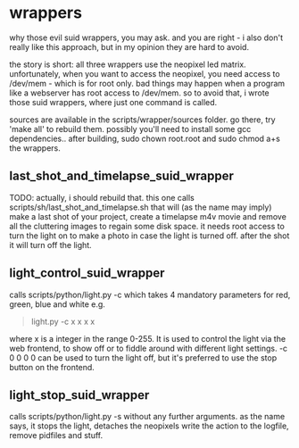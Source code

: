 # wrappers

why those evil suid wrappers, you may ask. and you are right - i also don't really like this approach, but 
in my opinion they are hard to avoid. 

the story is short: all three wrappers use the neopixel led matrix. unfortunately, when you want to access the
neopixel, you need access to /dev/mem - which is for root only. bad things may happen when a program like a webserver
has root access to /dev/mem. so to avoid that, i wrote those suid wrappers, where just one command is called.

sources are available in the scripts/wrapper/sources folder. go there, try 'make all' to rebuild them. possibly
you'll need to install some gcc dependencies..
after building, sudo chown root.root and sudo chmod a+s the wrappers.

## last_shot_and_timelapse_suid_wrapper

TODO: actually, i should rebuild that. this one calls scripts/sh/last_shot_and_timelapse.sh that will (as the name may imply)
make a last shot of your project, create a timelapse m4v movie and remove all the cluttering images to regain some disk space. 
it needs root access to turn the light on to make a photo in case the light is turned off. after the shot it will turn off the light.


## light_control_suid_wrapper

calls scripts/python/light.py -c which takes 4 mandatory parameters for red, green, blue and white
e.g. 

> light.py -c x x x x

where x is a integer in the range 0-255.
It is used to control the light via the web frontend, to show off or to fiddle around with different light settings.
-c 0 0 0 0 can be used to turn the light off, but it's preferred to use the stop button on the frontend.

## light_stop_suid_wrapper

calls scripts/python/light.py -s without any further arguments. as the name says, it stops the light, detaches the neopixels
write the action to the logfile, remove pidfiles and stuff.
